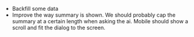 - Backfill some data
- Improve the way summary is shown. We should probably cap the summary at a certain length when asking the ai. Mobile should show a scroll and fit the dialog to the screen.
